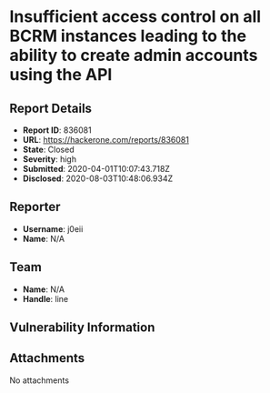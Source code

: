 # Insufficient access control on all BCRM instances leading to the ability to create admin accounts using the API

## Report Details
- **Report ID**: 836081
- **URL**: https://hackerone.com/reports/836081
- **State**: Closed
- **Severity**: high
- **Submitted**: 2020-04-01T10:07:43.718Z
- **Disclosed**: 2020-08-03T10:48:06.934Z

## Reporter
- **Username**: j0eii
- **Name**: N/A

## Team
- **Name**: N/A
- **Handle**: line

## Vulnerability Information


## Attachments
No attachments
